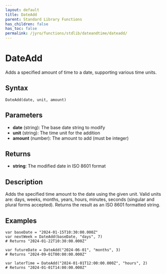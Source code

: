```yaml
---
layout: default
title: DateAdd
parent: Standard Library Functions
has_children: false
has_toc: false
permalink: /jyro/functions/stdlib/dateandtime/dateadd/
---
```


# DateAdd

Adds a specified amount of time to a date, supporting various time units.

## Syntax

```jyro
DateAdd(date, unit, amount)
```

## Parameters

- **date** (string): The base date string to modify
- **unit** (string): The time unit for the addition
- **amount** (number): The amount to add (must be integer)

## Returns

- **string**: The modified date in ISO 8601 format

## Description

Adds the specified time amount to the date using the given unit. Valid units are: days, weeks, months, years, hours, minutes, seconds (singular and plural forms accepted). Returns the result as an ISO 8601 formatted string.

## Examples

```jyro
var baseDate = "2024-01-15T10:30:00.000Z"
var nextWeek = DateAdd(baseDate, "days", 7)
# Returns "2024-01-22T10:30:00.000Z"
```

```jyro
var futureDate = DateAdd("2024-06-01", "months", 3)
# Returns "2024-09-01T00:00:00.000Z"
```

```jyro
var laterTime = DateAdd("2024-01-01T12:00:00.000Z", "hours", 2)
# Returns "2024-01-01T14:00:00.000Z"
```